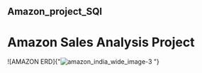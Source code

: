 ## Amazon_project_SQl
# Amazon Sales Analysis Project
![AMAZON ERD]{"![amazon_india_wide_image-3](https://github.com/user-attachments/assets/84478561-74e6-48ea-80e3-0c0b0042da38)
"}
